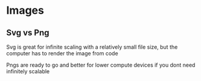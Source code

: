 # Images

## Svg vs Png

Svg is great for infinite scaling with a relatively small file size, but the computer has to render the image from code

Pngs are ready to go and better for lower compute devices if you dont need infinitely scalable

